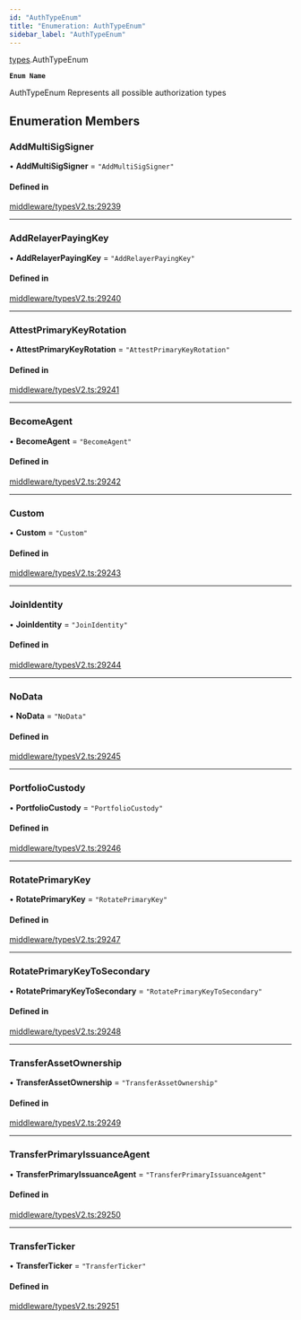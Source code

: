 ```yaml
---
id: "AuthTypeEnum"
title: "Enumeration: AuthTypeEnum"
sidebar_label: "AuthTypeEnum"
---
```


[types](../../../modules/Types/Types.md).AuthTypeEnum

**`Enum Name`**

 AuthTypeEnum
 Represents all possible authorization types

## Enumeration Members

### AddMultiSigSigner

• **AddMultiSigSigner** = ``"AddMultiSigSigner"``

#### Defined in

[middleware/typesV2.ts:29239](https://github.com/PolymeshAssociation/polymesh-sdk/blob/95e180d2/src/middleware/typesV2.ts#L29239)

___

### AddRelayerPayingKey

• **AddRelayerPayingKey** = ``"AddRelayerPayingKey"``

#### Defined in

[middleware/typesV2.ts:29240](https://github.com/PolymeshAssociation/polymesh-sdk/blob/95e180d2/src/middleware/typesV2.ts#L29240)

___

### AttestPrimaryKeyRotation

• **AttestPrimaryKeyRotation** = ``"AttestPrimaryKeyRotation"``

#### Defined in

[middleware/typesV2.ts:29241](https://github.com/PolymeshAssociation/polymesh-sdk/blob/95e180d2/src/middleware/typesV2.ts#L29241)

___

### BecomeAgent

• **BecomeAgent** = ``"BecomeAgent"``

#### Defined in

[middleware/typesV2.ts:29242](https://github.com/PolymeshAssociation/polymesh-sdk/blob/95e180d2/src/middleware/typesV2.ts#L29242)

___

### Custom

• **Custom** = ``"Custom"``

#### Defined in

[middleware/typesV2.ts:29243](https://github.com/PolymeshAssociation/polymesh-sdk/blob/95e180d2/src/middleware/typesV2.ts#L29243)

___

### JoinIdentity

• **JoinIdentity** = ``"JoinIdentity"``

#### Defined in

[middleware/typesV2.ts:29244](https://github.com/PolymeshAssociation/polymesh-sdk/blob/95e180d2/src/middleware/typesV2.ts#L29244)

___

### NoData

• **NoData** = ``"NoData"``

#### Defined in

[middleware/typesV2.ts:29245](https://github.com/PolymeshAssociation/polymesh-sdk/blob/95e180d2/src/middleware/typesV2.ts#L29245)

___

### PortfolioCustody

• **PortfolioCustody** = ``"PortfolioCustody"``

#### Defined in

[middleware/typesV2.ts:29246](https://github.com/PolymeshAssociation/polymesh-sdk/blob/95e180d2/src/middleware/typesV2.ts#L29246)

___

### RotatePrimaryKey

• **RotatePrimaryKey** = ``"RotatePrimaryKey"``

#### Defined in

[middleware/typesV2.ts:29247](https://github.com/PolymeshAssociation/polymesh-sdk/blob/95e180d2/src/middleware/typesV2.ts#L29247)

___

### RotatePrimaryKeyToSecondary

• **RotatePrimaryKeyToSecondary** = ``"RotatePrimaryKeyToSecondary"``

#### Defined in

[middleware/typesV2.ts:29248](https://github.com/PolymeshAssociation/polymesh-sdk/blob/95e180d2/src/middleware/typesV2.ts#L29248)

___

### TransferAssetOwnership

• **TransferAssetOwnership** = ``"TransferAssetOwnership"``

#### Defined in

[middleware/typesV2.ts:29249](https://github.com/PolymeshAssociation/polymesh-sdk/blob/95e180d2/src/middleware/typesV2.ts#L29249)

___

### TransferPrimaryIssuanceAgent

• **TransferPrimaryIssuanceAgent** = ``"TransferPrimaryIssuanceAgent"``

#### Defined in

[middleware/typesV2.ts:29250](https://github.com/PolymeshAssociation/polymesh-sdk/blob/95e180d2/src/middleware/typesV2.ts#L29250)

___

### TransferTicker

• **TransferTicker** = ``"TransferTicker"``

#### Defined in

[middleware/typesV2.ts:29251](https://github.com/PolymeshAssociation/polymesh-sdk/blob/95e180d2/src/middleware/typesV2.ts#L29251)
